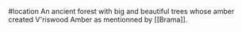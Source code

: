 #location 
An ancient forest with big and beautiful trees whose amber created V'riswood Amber as mentionned by [[Brama]].